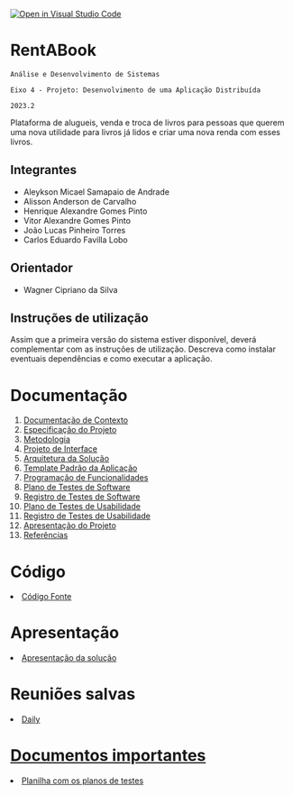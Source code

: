 [![Open in Visual Studio Code](https://classroom.github.com/assets/open-in-vscode-718a45dd9cf7e7f842a935f5ebbe5719a5e09af4491e668f4dbf3b35d5cca122.svg)](https://classroom.github.com/online_ide?assignment_repo_id=11570950&assignment_repo_type=AssignmentRepo)
# RentABook

`Análise e Desenvolvimento de Sistemas `

`Eixo 4 - Projeto: Desenvolvimento de uma Aplicação Distribuída`

`2023.2`

Plataforma de alugueis, venda e troca de livros para pessoas que querem uma nova utilidade para livros já lidos e criar uma nova renda com esses livros.

## Integrantes

* Aleykson Micael Samapaio de Andrade
* Alisson Anderson de Carvalho
* Henrique Alexandre Gomes Pinto
* Vitor Alexandre Gomes Pinto
* João Lucas Pinheiro Torres
* Carlos Eduardo Favilla Lobo

## Orientador

* Wagner Cipriano da Silva

## Instruções de utilização

Assim que a primeira versão do sistema estiver disponível, deverá complementar com as instruções de utilização. Descreva como instalar eventuais dependências e como executar a aplicação.

# Documentação

<ol>
<li><a href="docs/01-Documentação de Contexto.md"> Documentação de Contexto</a></li>
<li><a href="docs/02-Especificação do Projeto.md"> Especificação do Projeto</a></li>
<li><a href="docs/03-Metodologia.md"> Metodologia</a></li>
<li><a href="docs/04-Projeto de Interface.md"> Projeto de Interface</a></li>
<li><a href="docs/05-Arquitetura da Solução.md"> Arquitetura da Solução</a></li>
<li><a href="docs/06-Template Padrão da Aplicação.md"> Template Padrão da Aplicação</a></li>
<li><a href="docs/07-Programação de Funcionalidades.md"> Programação de Funcionalidades</a></li>
<li><a href="docs/08-Plano de Testes de Software.md"> Plano de Testes de Software</a></li>
<li><a href="docs/09-Registro de Testes de Software.md"> Registro de Testes de Software</a></li>
<li><a href="docs/10-Plano de Testes de Usabilidade.md"> Plano de Testes de Usabilidade</a></li>
<li><a href="docs/11-Registro de Testes de Usabilidade.md"> Registro de Testes de Usabilidade</a></li>
<li><a href="docs/12-Apresentação do Projeto.md"> Apresentação do Projeto</a></li>
<li><a href="docs/13-Referências.md"> Referências</a></li>
</ol>

# Código

<li><a href="src/README.md"> Código Fonte</a></li>

# Apresentação

<li><a href="presentation/README.md"> Apresentação da solução</a></li>

# Reuniões salvas

<li><a href="https://drive.google.com/file/d/1Z_lNb1WRMkopc-FjrN-y2Ev10qxVOToQ/view?usp=sharing">Daily</li>

# Documentos importantes

<li><a href="https://sgapucminasbr-my.sharepoint.com/:x:/g/personal/1387192_sga_pucminas_br/EdDatyGdL-dNqOFUXVLSpWIBUZwnFx8Bobu_76bCwdFWhw?e=TzyYJ1" target="_blank">Planilha com os planos de testes</a></li>
